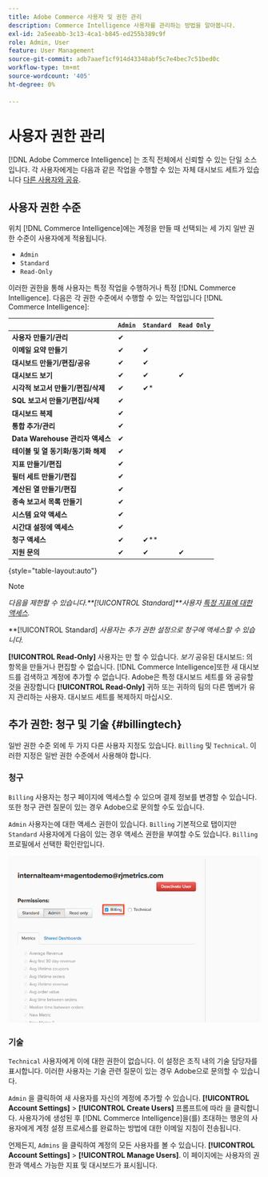 ```yaml
---
title: Adobe Commerce 사용자 및 권한 관리
description: Commerce Intelligence 사용자를 관리하는 방법을 알아봅니다.
exl-id: 2a5eeabb-3c13-4ca1-b845-ed255b389c9f
role: Admin, User
feature: User Management
source-git-commit: adb7aaef1cf914d43348abf5c7e4bec7c51bed0c
workflow-type: tm+mt
source-wordcount: '405'
ht-degree: 0%

---
```


# 사용자 권한 관리

[!DNL Adobe Commerce Intelligence] 는 조직 전체에서 신뢰할 수 있는 단일 소스입니다. 각 사용자에게는 다음과 같은 작업을 수행할 수 있는 자체 대시보드 세트가 있습니다 [다른 사용자와 공유](../../data-user/dashboards/share-dashboard-with-users.md).

## 사용자 권한 수준

위치 [!DNL Commerce Intelligence]에는 계정을 만들 때 선택되는 세 가지 일반 권한 수준이 사용자에게 적용됩니다.

* `Admin`
* `Standard`
* `Read-Only`

이러한 권한을 통해 사용자는 특정 작업을 수행하거나 특정 [!DNL Commerce Intelligence]. 다음은 각 권한 수준에서 수행할 수 있는 작업입니다 [!DNL Commerce Intelligence]:

|   | `Admin` | `Standard` | `Read Only` |
| -----|-----|-----|----|
| **사용자 만들기/관리** | ✔ |   |   |
| **이메일 요약 만들기** | ✔ | ✔ |   |
| **대시보드 만들기/편집/공유** | ✔ | ✔ |   |
| **대시보드 보기** | ✔ | ✔ | ✔ |
| **시각적 보고서 만들기/편집/삭제** | ✔ | ✔* |   |
| **SQL 보고서 만들기/편집/삭제** | ✔ |  |   |
| **대시보드 복제** | ✔ |   |   |
| **통합 추가/관리** | ✔ |   |   |
| **Data Warehouse 관리자 액세스** | ✔ |   |   |
| **테이블 및 열 동기화/동기화 해제** | ✔ |   |   |
| **지표 만들기/편집** | ✔ |   |   |
| **필터 세트 만들기/편집** | ✔ |   |   |
| **계산된 열 만들기/편집** | ✔ |   |   |
| **종속 보고서 목록 만들기** | ✔ |   |   |
| **시스템 요약 액세스** | ✔ |   |   |
| **시간대 설정에 액세스** | ✔ |   |   |
| **청구 액세스** | ✔ | ✔** |   |
| **지원 문의** | ✔ | ✔ | ✔ |

{style="table-layout:auto"}

>[!NOTE]
>
>_다음을 제한할 수 있습니다.**[!UICONTROL Standard]**사용자 [특정 지표에 대한 액세스](../../administrator/user-management/restrict-metric-access.md)._
>
>**[!UICONTROL Standard] _사용자는 추가 권한 설정으로 청구에 액세스할 수 있습니다._
>
>**[!UICONTROL Read-Only]** 사용자는 만 할 수 있습니다. _보기_ 공유된 대시보드: 의 항목을 만들거나 편집할 수 없습니다. [!DNL Commerce Intelligence]또한 새 대시보드를 검색하고 계정에 추가할 수 없습니다. Adobe은 특정 대시보드 세트를 와 공유할 것을 권장합니다 **[!UICONTROL Read-Only]** 귀하 또는 귀하의 팀의 다른 멤버가 유지 관리하는 사용자. 대시보드 세트를 복제하지 마십시오.

## 추가 권한: 청구 및 기술 {#billingtech}

일반 권한 수준 외에 두 가지 다른 사용자 지정도 있습니다. `Billing` 및 `Technical`. 이러한 지정은 일반 권한 수준에서 사용해야 합니다.

### 청구

`Billing` 사용자는 청구 페이지에 액세스할 수 있으며 결제 정보를 변경할 수 있습니다. 또한 청구 관련 질문이 있는 경우 Adobe으로 문의할 수도 있습니다.

`Admin` 사용자는에 대한 액세스 권한이 있습니다. `Billing` 기본적으로 탭이지만 `Standard` 사용자에게 다음이 있는 경우 액세스 권한을 부여할 수도 있습니다. `Billing` 프로필에서 선택한 확인란입니다.

![과금](../../assets/billing.png)<!--{: width="550" height="363"}-->

### 기술

`Technical` 사용자에게 이에 대한 권한이 없습니다. 이 설정은 조직 내의 기술 담당자를 표시합니다. 이러한 사용자는 기술 관련 질문이 있는 경우 Adobe으로 문의할 수 있습니다.

`Admin` 을 클릭하여 새 사용자를 자신의 계정에 추가할 수 있습니다. **[!UICONTROL Account Settings]** > **[!UICONTROL Create Users]** 프롬프트에 따라 을 클릭합니다. 사용자가에 생성된 후 [!DNL Commerce Intelligence]을(를) 초대하는 행운의 사용자에게 계정 설정 프로세스를 완료하는 방법에 대한 이메일 지침이 전송됩니다.

언제든지, `Admins` 을 클릭하여 계정의 모든 사용자를 볼 수 있습니다. **[!UICONTROL Account Settings]** > **[!UICONTROL Manage Users]**. 이 페이지에는 사용자의 권한과 액세스 가능한 지표 및 대시보드가 표시됩니다.
